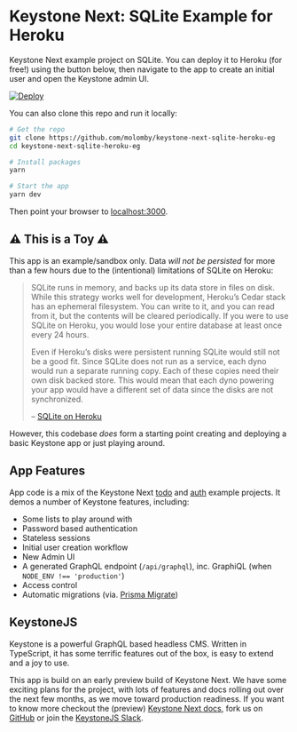 # Keystone Next: SQLite Example for Heroku

Keystone Next example project on SQLite.
You can deploy it to Heroku (for free!) using the button below, then navigate to the app to create an initial user and open the Keystone admin UI.

[![Deploy](https://www.herokucdn.com/deploy/button.svg)](https://heroku.com/deploy?template=https://github.com/molomby/keystone-next-sqlite-heroku-eg)

You can also clone this repo and run it locally:

```sh
# Get the repo
git clone https://github.com/molomby/keystone-next-sqlite-heroku-eg
cd keystone-next-sqlite-heroku-eg

# Install packages
yarn

# Start the app
yarn dev
```

Then point your browser to [localhost:3000](http://localhost:3000).

## ⚠️ This is a Toy ⚠️

This app is an example/sandbox only.
Data _will not be persisted_ for more than a few hours due to the (intentional) limitations of SQLite on Heroku:

> SQLite runs in memory, and backs up its data store in files on disk.
> While this strategy works well for development, Heroku’s Cedar stack has an ephemeral filesystem.
> You can write to it, and you can read from it, but the contents will be cleared periodically.
> If you were to use SQLite on Heroku, you would lose your entire database at least once every 24 hours.
>
> Even if Heroku’s disks were persistent running SQLite would still not be a good fit.
> Since SQLite does not run as a service, each dyno would run a separate running copy.
> Each of these copies need their own disk backed store.
> This would mean that each dyno powering your app would have a different set of data since the disks are not synchronized.
>
> – [SQLite on Heroku](https://devcenter.heroku.com/articles/sqlite3)

However, this codebase _does_ form a starting point creating and deploying a basic Keystone app or just playing around.

## App Features

App code is a mix of the Keystone Next
[todo](https://github.com/keystonejs/keystone/tree/master/examples/todo) and
[auth](https://github.com/keystonejs/keystone/tree/master/examples/auth) example projects.
It demos a number of Keystone features, including:

* Some lists to play around with
* Password based authentication
* Stateless sessions
* Initial user creation workflow
* New Admin UI
* A generated GraphQL endpoint (`/api/graphql`), inc. GraphiQL (when `NODE_ENV !== 'production'`)
* Access control
* Automatic migrations (via. [Prisma Migrate](https://www.prisma.io/docs/concepts/components/prisma-migrate))

## KeystoneJS

Keystone is a powerful GraphQL based headless CMS.
Written in TypeScript, it has some terrific features out of the box, is easy to extend and a joy to use.

This app is build on an early preview build of Keystone Next.
We have some exciting plans for the project, with lots of features and docs rolling out over the next few months, as we move toward production readiness.
If you want to know more
checkout the (preview) [Keystone Next docs](https://next.keystonejs.com),
fork us on [GitHub](https://github.com/keystonejs/keystone)
or join the [KeystoneJS Slack](https://keystonejs.slack.com).

